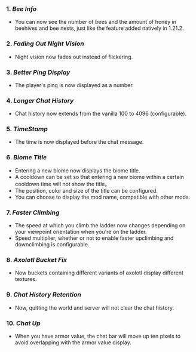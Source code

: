 ### **1.** *Bee Info*
* You can now see the number of bees and the amount of honey in beehives and bee nests, just like the feature added natively in 1.21.2.

### **2.** *Fading Out Night Vision*
* Night vision now fades out instead of flickering.

### **3.** *Better Ping Display*
* The player's ping is now displayed as a number.

### **4.** *Longer Chat History*
* Chat history now extends from the vanilla 100 to 4096 (configurable).

### **5.** *TimeStamp*
* The time is now displayed before the chat message.

### **6.** *Biome Title*
* Entering a new biome now displays the biome title.
* A cooldown can be set so that entering a new biome within a certain cooldown time will not show the title。
* The position, color and size of the title can be configured.
* You can choose to display the mod name, compatible with other mods.

### **7.** *Faster Climbing*
* The speed at which you climb the ladder now changes depending on your viewpoint orientation when you're on the ladder.
* Speed multiplier, whether or not to enable faster upclimbing and downclimbing is configurable.

### **8.** *Axolotl Bucket Fix*
* Now buckets containing different variants of axolotl display different textures.

### **9.** *Chat History Retention*
* Now, quitting the world and server will not clear the chat history.

### **10.** *Chat Up*
* When you have armor value, the chat bar will move up ten pixels to avoid overlapping with the armor value display.